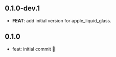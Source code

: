 ## 0.1.0-dev.1

 - **FEAT**: add initial version for apple_liquid_glass.

## 0.1.0

- feat: initial commit 🎉
